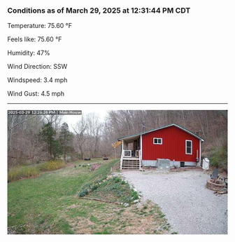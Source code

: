 ### Conditions as of March 29, 2025 at 12:31:44 PM CDT 

Temperature: 75.60 &deg;F

Feels like: 75.60 &deg;F

Humidity: 47%

Wind Direction: SSW

Windspeed: 3.4 mph

Wind Gust: 4.5 mph

---

<img src="./images/latest.jpeg"/>

